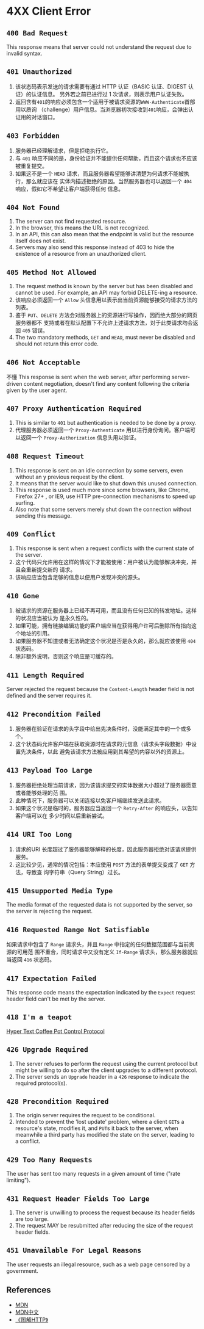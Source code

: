 # 4XX Client Error

## `400 Bad Request`
This response means that server could not understand the request due to invalid
syntax.


## `401 Unauthorized`
1. 该状态码表示发送的请求需要有通过 HTTP 认证（BASIC 认证、DIGEST 认证）的认证信息。
另外若之前已进行过 1 次请求，则表示用户认证失败。
2. 返回含有`401`的响应必须包含一个适用于被请求资源的`WWW-Authenticate`首部用以质询
（challenge）用户信息。当浏览器初次接收到`401`响应，会弹出认证用的对话窗口。


## `403 Forbidden`
1. 服务器已经理解请求，但是拒绝执行它。
2. 与 `401` 响应不同的是，身份验证并不能提供任何帮助，而且这个请求也不应该被重复提交。
3. 如果这不是一个 `HEAD` 请求，而且服务器希望能够讲清楚为何请求不能被执行，那么就应该在
实体内描述拒绝的原因。当然服务器也可以返回一个 `404` 响应，假如它不希望让客户端获得任何
信息。


## `404 Not Found`
1. The server can not find requested resource.
2. In the browser, this means the URL is not recognized.
3. In an API, this can also mean that the endpoint is valid but the resource
itself does not exist.
4. Servers may also send this response instead of 403 to hide the existence of a
 resource from an unauthorized client.


## `405 Method Not Allowed`
1. The request method is known by the server but has been disabled and cannot be used.
For example, an API may forbid DELETE-ing a resource.
2. 该响应必须返回一个 `Allow` 头信息用以表示出当前资源能够接受的请求方法的列表。 　　
3. 鉴于 `PUT`、`DELETE` 方法会对服务器上的资源进行写操作，因而绝大部分的网页服务器都不
支持或者在默认配置下不允许上述请求方法，对于此类请求均会返回 `405` 错误。
4. The two mandatory methods, `GET` and `HEAD`, must never be disabled and
should not return this error code.


## `406 Not Acceptable`
不懂
This response is sent when the web server, after performing server-driven
content negotiation, doesn't find any content following the criteria given by
the user agent.


## `407 Proxy Authentication Required`
1. This is similar to `401` but authentication is needed to be done by a proxy.
2. 代理服务器必须返回一个 `Proxy-Authenticate` 用以进行身份询问。客户端可以返回一个
`Proxy-Authorization` 信息头用以验证。


## `408 Request Timeout`
1. This response is sent on an idle connection by some servers, even without an
y previous request by the client.
2. It means that the server would like to shut down this unused connection.
3. This response is used much more since some browsers, like Chrome, Firefox 27+
, or IE9, use HTTP pre-connection mechanisms to speed up surfing.
4. Also note that some servers merely shut down the connection without sending
this message.


## `409 Conflict`
1. This response is sent when a request conflicts with the current state of the
server.
2. 这个代码只允许用在这样的情况下才能被使用：用户被认为能够解决冲突，并且会重新提交新的
请求。
3. 该响应应当包含足够的信息以便用户发现冲突的源头。


## `410 Gone`
1. 被请求的资源在服务器上已经不再可用，而且没有任何已知的转发地址。这样的状况应当被认为
是永久性的。
2. 如果可能，拥有链接编辑功能的客户端应当在获得用户许可后删除所有指向这个地址的引用。
3. 如果服务器不知道或者无法确定这个状况是否是永久的，那么就应该使用 `404` 状态码。
4. 除非额外说明，否则这个响应是可缓存的。


## `411 Length Required`
Server rejected the request because the `Content-Length` header field is not
defined and the server requires it.


## `412 Precondition Failed`
1. 服务器在验证在请求的头字段中给出先决条件时，没能满足其中的一个或多个。
2. 这个状态码允许客户端在获取资源时在请求的元信息（请求头字段数据）中设置先决条件，以此
避免该请求方法被应用到其希望的内容以外的资源上。


## `413 Payload Too Large`
1. 服务器拒绝处理当前请求，因为该请求提交的实体数据大小超过了服务器愿意或者能够处理的范
围。
2. 此种情况下，服务器可以关闭连接以免客户端继续发送此请求。
3. 如果这个状况是临时的，服务器应当返回一个 `Retry-After` 的响应头，以告知客户端可以在
多少时间以后重新尝试。


## `414 URI Too Long`
1. 请求的URI 长度超过了服务器能够解释的长度，因此服务器拒绝对该请求提供服务。
2. 这比较少见，通常的情况包括：本应使用 `POST` 方法的表单提交变成了 `GET` 方法，导致查
询字符串（Query String）过长。


## `415 Unsupported Media Type`
The media format of the requested data is not supported by the server, so the
server is rejecting the request.


## `416 Requested Range Not Satisfiable`
如果请求中包含了 `Range` 请求头，并且 `Range` 中指定的任何数据范围都与当前资源的可用范
围不重合，同时请求中又没有定义 `If-Range` 请求头，那么服务器就应当返回 `416` 状态码。


## `417 Expectation Failed`
This response code means the expectation indicated by the `Expect` request
header field can't be met by the server.


## `418 I'm a teapot`
[Hyper Text Coffee Pot Control Protocol](https://en.wikipedia.org/wiki/Hyper_Text_Coffee_Pot_Control_Protocol)


## `426 Upgrade Required`
1. The server refuses to perform the request using the current protocol but
might be willing to do so after the client upgrades to a different protocol.
2. The server sends an `Upgrade` header in a `426` response to indicate the
required protocol(s).


## `428 Precondition Required`
1. The origin server requires the request to be conditional.
2. Intended to prevent the 'lost update' problem, where a client `GET`s a
resource's state, modifies it, and `PUT`s it back to the server, when meanwhile
a third party has modified the state on the server, leading to a conflict.


## `429 Too Many Requests`
The user has sent too many requests in a given amount of time ("rate limiting").


## `431 Request Header Fields Too Large`
1. The server is unwilling to process the request because its header fields are
too large.
2. The request MAY be resubmitted after reducing the size of the request header
fields.


## `451 Unavailable For Legal Reasons`
The user requests an illegal resource, such as a web page censored by a
government.


## References
* [MDN](https://developer.mozilla.org/en-US/docs/Web/HTTP/Status)
* [MDN中文](https://developer.mozilla.org/zh-CN/docs/Web/HTTP/Status)
* [《图解HTTP》](http://www.ituring.com.cn/book/1229)

